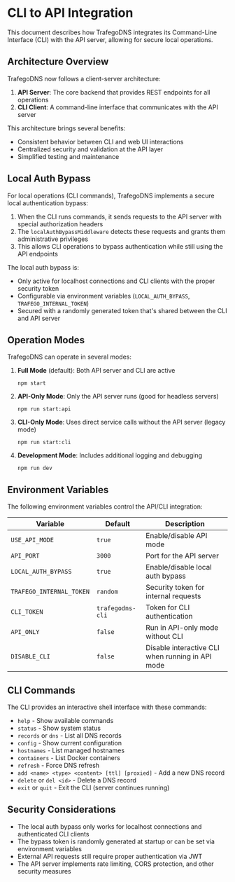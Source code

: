 # CLI to API Integration

This document describes how TrafegoDNS integrates its Command-Line Interface (CLI) with the API server, allowing for secure local operations.

## Architecture Overview

TrafegoDNS now follows a client-server architecture:

1. **API Server**: The core backend that provides REST endpoints for all operations
2. **CLI Client**: A command-line interface that communicates with the API server

This architecture brings several benefits:
- Consistent behavior between CLI and web UI interactions
- Centralized security and validation at the API layer
- Simplified testing and maintenance

## Local Auth Bypass

For local operations (CLI commands), TrafegoDNS implements a secure local authentication bypass:

1. When the CLI runs commands, it sends requests to the API server with special authorization headers
2. The `localAuthBypassMiddleware` detects these requests and grants them administrative privileges
3. This allows CLI operations to bypass authentication while still using the API endpoints

The local auth bypass is:
- Only active for localhost connections and CLI clients with the proper security token
- Configurable via environment variables (`LOCAL_AUTH_BYPASS`, `TRAFEGO_INTERNAL_TOKEN`)
- Secured with a randomly generated token that's shared between the CLI and API server

## Operation Modes

TrafegoDNS can operate in several modes:

1. **Full Mode** (default): Both API server and CLI are active
   ```
   npm start
   ```

2. **API-Only Mode**: Only the API server runs (good for headless servers)
   ```
   npm run start:api
   ```

3. **CLI-Only Mode**: Uses direct service calls without the API server (legacy mode)
   ```
   npm run start:cli
   ```

4. **Development Mode**: Includes additional logging and debugging
   ```
   npm run dev
   ```

## Environment Variables

The following environment variables control the API/CLI integration:

| Variable | Default | Description |
|----------|---------|-------------|
| `USE_API_MODE` | `true` | Enable/disable API mode |
| `API_PORT` | `3000` | Port for the API server |
| `LOCAL_AUTH_BYPASS` | `true` | Enable/disable local auth bypass |
| `TRAFEGO_INTERNAL_TOKEN` | `random` | Security token for internal requests |
| `CLI_TOKEN` | `trafegodns-cli` | Token for CLI authentication |
| `API_ONLY` | `false` | Run in API-only mode without CLI |
| `DISABLE_CLI` | `false` | Disable interactive CLI when running in API mode |

## CLI Commands

The CLI provides an interactive shell interface with these commands:

- `help` - Show available commands
- `status` - Show system status
- `records` or `dns` - List all DNS records
- `config` - Show current configuration
- `hostnames` - List managed hostnames
- `containers` - List Docker containers
- `refresh` - Force DNS refresh 
- `add <name> <type> <content> [ttl] [proxied]` - Add a new DNS record
- `delete` or `del <id>` - Delete a DNS record
- `exit` or `quit` - Exit the CLI (server continues running)

## Security Considerations

- The local auth bypass only works for localhost connections and authenticated CLI clients
- The bypass token is randomly generated at startup or can be set via environment variables
- External API requests still require proper authentication via JWT
- The API server implements rate limiting, CORS protection, and other security measures